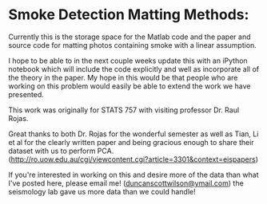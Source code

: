 # Smoke Detection Matting Methods: 
Currently this is the storage space for the Matlab code and the paper and source code for matting photos containing smoke with a linear assumption. 

I hope to be able to in the next couple weeks update this with an iPython notebook which will include the code explicitly and well as incorporate all of the theory in the paper. My hope in this would be that people who are working on this problem would easily be able to extend the work we have presented. 


This work was originally for STATS 757 with visiting professor Dr. Raul Rojas. 

Great thanks to both Dr. Rojas for the wonderful semester as well as Tian, Li et al for the clearly written paper and being gracious enough to share their dataset with us to perform PCA.  
(http://ro.uow.edu.au/cgi/viewcontent.cgi?article=3301&context=eispapers)


If you're interested in working on this and desire more of the data than what I've posted here, please email me! (duncanscottwilson@ymail.com) the seismology lab gave us more data than we could handle!  
